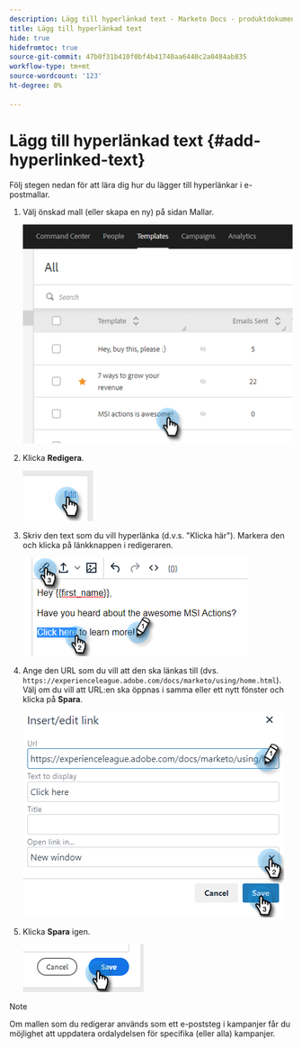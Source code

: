 ```yaml
---
description: Lägg till hyperlänkad text - Marketo Docs - produktdokumentation
title: Lägg till hyperlänkad text
hide: true
hidefromtoc: true
source-git-commit: 47b0f31b410f0bf4b41740aa6440c2a0484ab835
workflow-type: tm+mt
source-wordcount: '123'
ht-degree: 0%

---
```


# Lägg till hyperlänkad text {#add-hyperlinked-text}

Följ stegen nedan för att lära dig hur du lägger till hyperlänkar i e-postmallar.

1. Välj önskad mall (eller skapa en ny) på sidan Mallar.

   ![](assets/add-hyperlinked-text-1.png)

1. Klicka **Redigera**.

   ![](assets/add-hyperlinked-text-2.png)

1. Skriv den text som du vill hyperlänka (d.v.s. &quot;Klicka här&quot;). Markera den och klicka på länkknappen i redigeraren.

   ![](assets/add-hyperlinked-text-3.png)

1. Ange den URL som du vill att den ska länkas till (dvs. `https://experienceleague.adobe.com/docs/marketo/using/home.html`). Välj om du vill att URL:en ska öppnas i samma eller ett nytt fönster och klicka på **Spara**.

   ![](assets/add-hyperlinked-text-4.png)

1. Klicka **Spara** igen.

   ![](assets/add-hyperlinked-text-5.png)

>[!NOTE]
>
>Om mallen som du redigerar används som ett e-poststeg i kampanjer får du möjlighet att uppdatera ordalydelsen för specifika (eller alla) kampanjer.
